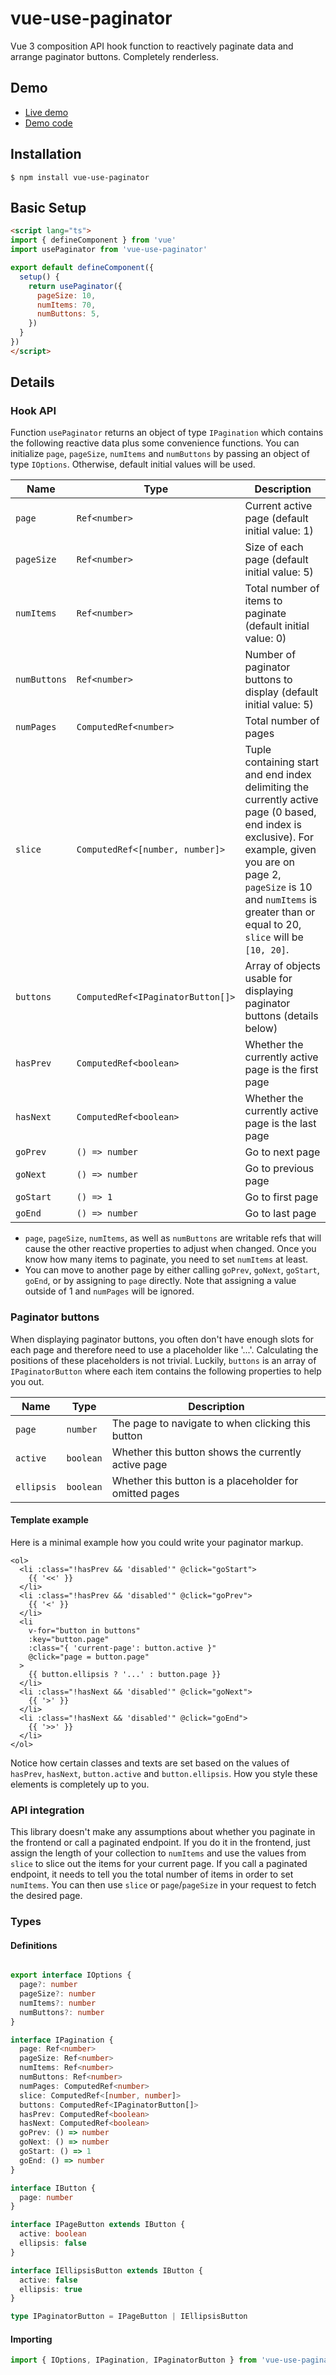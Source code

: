 # vue-use-paginator

Vue 3 composition API hook function to reactively paginate data and arrange paginator buttons. Completely renderless.

## Demo

* [Live demo](https://demo-vue-use-paginator.netlify.app/)
* [Demo code](https://github.com/Sun0fABeach/demo-vue-use-paginator/blob/master/src/components/Demo.vue)

## Installation

```shell
$ npm install vue-use-paginator
```

## Basic Setup

```html
<script lang="ts">
import { defineComponent } from 'vue'
import usePaginator from 'vue-use-paginator'

export default defineComponent({
  setup() {
    return usePaginator({
      pageSize: 10,
      numItems: 70,
      numButtons: 5,
    })
  }
})
</script>
```

## Details

### Hook API

Function `usePaginator` returns an object of type `IPagination` which contains the following
reactive data plus some convenience functions. You can initialize `page`, `pageSize`, `numItems` and
`numButtons` by passing an object of type `IOptions`. Otherwise, default initial values will be
used.

| Name           | Type                               | Description
| -------------- | ---------------------------------- | -----------
| `page`         | `Ref<number>`                     | Current active page (default initial value: 1)
| `pageSize`     | `Ref<number>`                     | Size of each page (default initial value: 5)
| `numItems`     | `Ref<number>`                     | Total number of items to paginate (default initial value: 0)
| `numButtons`   | `Ref<number>`                     | Number of paginator buttons to display (default initial value: 5)
| `numPages`     | `ComputedRef<number>`             | Total number of pages
| `slice`        | `ComputedRef<[number, number]>`    | Tuple containing start and end index delimiting the currently active page (0 based, end index is exclusive). For example, given you are on page 2, `pageSize` is 10 and `numItems` is greater than or equal to 20, `slice` will be `[10, 20]`.
| `buttons`      | `ComputedRef<IPaginatorButton[]>` | Array of objects usable for displaying paginator buttons (details below)
| `hasPrev`      | `ComputedRef<boolean>`            | Whether the currently active page is the first page
| `hasNext`      | `ComputedRef<boolean>`            | Whether the currently active page is the last page
| `goPrev`       | `() => number`                     | Go to next page
| `goNext`       | `() => number`                     | Go to previous page
| `goStart`      | `() => 1`                          | Go to first page
| `goEnd`        | `() => number`                     | Go to last page

* `page`, `pageSize`, `numItems`, as well as `numButtons` are writable refs that will cause the other reactive properties to adjust when changed. Once you know how many items to paginate, you need to set `numItems` at least.
* You can move to another page by either calling `goPrev`, `goNext`, `goStart`, `goEnd`, or by assigning to `page` directly. Note that assigning a value outside of 1 and `numPages` will be ignored.

### Paginator buttons

When displaying paginator buttons, you often don't have enough slots for each page and therefore need to use a placeholder like '...'. Calculating the positions of these placeholders is not trivial. Luckily, `buttons` is an array of `IPaginatorButton` where each item contains the following properties to help you out.

| Name       | Type       | Description
| ---------- | ---------- | -----------
| `page`     | `number`   | The page to navigate to when clicking this button
| `active`   | `boolean`  | Whether this button shows the currently active page
| `ellipsis` | `boolean`  | Whether this button is a placeholder for omitted pages

#### Template example

Here is a minimal example how you could write your paginator markup.

```vue
<ol>
  <li :class="!hasPrev && 'disabled'" @click="goStart">
    {{ '<<' }}
  </li>
  <li :class="!hasPrev && 'disabled'" @click="goPrev">
    {{ '<' }}
  </li>
  <li
    v-for="button in buttons"
    :key="button.page"
    :class="{ 'current-page': button.active }"
    @click="page = button.page"
  >
    {{ button.ellipsis ? '...' : button.page }}
  </li>
  <li :class="!hasNext && 'disabled'" @click="goNext">
    {{ '>' }}
  </li>
  <li :class="!hasNext && 'disabled'" @click="goEnd">
    {{ '>>' }}
  </li>
</ol>
```

Notice how certain classes and texts are set based on the values of `hasPrev`, `hasNext`, `button.active` and `button.ellipsis`. How you style these elements is completely up to you.

### API integration

This library doesn't make any assumptions about whether you paginate in the frontend or call a paginated endpoint. If you do it in the frontend, just assign the length of your collection to  `numItems` and use the values from `slice` to slice out the items for your current page. If you call a paginated endpoint, it needs to tell you the total number of items in order to set `numItems`. You can then use `slice` or `page`/`pageSize` in your request to fetch the desired page.

### Types

#### Definitions

```typescript

export interface IOptions {
  page?: number
  pageSize?: number
  numItems?: number
  numButtons?: number
}

interface IPagination {
  page: Ref<number>
  pageSize: Ref<number>
  numItems: Ref<number>
  numButtons: Ref<number>
  numPages: ComputedRef<number>
  slice: ComputedRef<[number, number]>
  buttons: ComputedRef<IPaginatorButton[]>
  hasPrev: ComputedRef<boolean>
  hasNext: ComputedRef<boolean>
  goPrev: () => number
  goNext: () => number
  goStart: () => 1
  goEnd: () => number
}

interface IButton {
  page: number
}

interface IPageButton extends IButton {
  active: boolean
  ellipsis: false
}

interface IEllipsisButton extends IButton {
  active: false
  ellipsis: true
}

type IPaginatorButton = IPageButton | IEllipsisButton

```

#### Importing

```typescript
import { IOptions, IPagination, IPaginatorButton } from 'vue-use-paginator'
```
